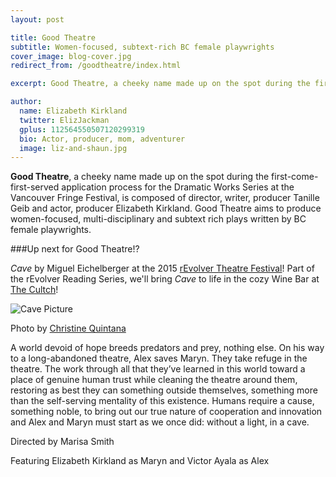 ```yaml
---
layout: post

title: Good Theatre
subtitle: Women-focused, subtext-rich BC female playwrights
cover_image: blog-cover.jpg
redirect_from: /goodtheatre/index.html

excerpt: Good Theatre, a cheeky name made up on the spot during the first-come-first-served application process for the Dramatic Works Series at the Vancouver Fringe Festival, is composed of director, writer, producer Tanille Geib and actor, producer Elizabeth Kirkland. Good Theatre aims to produce women focused, multi-disciplinary and subtext rich plays written by BC playwrights.

author:
  name: Elizabeth Kirkland
  twitter: ElizJackman
  gplus: 112564550507120299319
  bio: Actor, producer, mom, adventurer
  image: liz-and-shaun.jpg
---
```


**Good Theatre**, a cheeky name made up on the spot during the first-come-first-served application process for the Dramatic Works Series at the Vancouver Fringe Festival, is composed of director, writer, producer Tanille Geib and actor, producer Elizabeth Kirkland. Good Theatre aims to produce women-focused, multi-disciplinary and subtext rich plays written by BC female playwrights.

###Up next for Good Theatre!?

*Cave* by Miguel Eichelberger at the 2015 [rEvolver Theatre Festival](http://www.upintheairtheatre.com/festival-about)! Part of the rEvolver Reading Series, we'll bring *Cave* to life in the cozy Wine Bar at [The Cultch](http://thecultch.com/)!

![Cave Picture](/images/LizKirkland.VictorAyala.Cave.ChristineQuintana1.jpg)

Photo by [Christine Quintana](http://christinequintana.ca/)

A world devoid of hope breeds predators and prey, nothing else. On his way to a long-abandoned theatre, Alex saves Maryn. They take refuge in the theatre. The work through all that they’ve learned in this world toward a place of genuine human trust while cleaning the theatre around them, restoring as best they can something outside themselves, something more than the self-serving mentality of this existence. Humans require a cause, something noble, to bring out our true nature of cooperation and innovation and Alex and Maryn must start as we once did: without a light, in a cave.

Directed by Marisa Smith

Featuring Elizabeth Kirkland as Maryn and Victor Ayala as Alex
